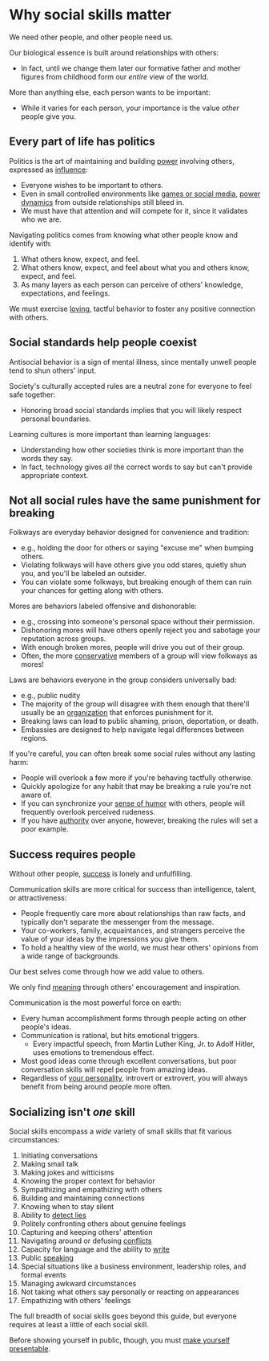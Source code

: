 
# Why social skills matter

We need other people, and other people need us.

Our biological essence is built around relationships with others:

- In fact, until we change them later our formative father and mother figures from childhood form our *entire* view of the world.

More than anything else, each person wants to be important:

- While it varies for each person, your importance is the value *other* people give you.

## Every part of life has politics

Politics is the art of maintaining and building [power](power.md) involving others, expressed as [influence](power-influence.md):

- Everyone wishes to be important to others.
- Even in small controlled environments like [games or social media](fun.md), [power dynamics](power-types.md) from outside relationships still bleed in.
- We must have that attention and will compete for it, since it validates who we are.

Navigating politics comes from knowing what other people know and identify with:

1. What others know, expect, and feel.
2. What others know, expect, and feel about what you and others know, expect, and feel.
3. As many layers as each person can perceive of others' knowledge, expectations, and feelings.

We must exercise [loving](people-love.md), tactful behavior to foster any positive connection with others.

## Social standards help people coexist

Antisocial behavior is a sign of mental illness, since mentally unwell people tend to shun others' input.

Society's culturally accepted rules are a neutral zone for everyone to feel safe together:

- Honoring broad social standards implies that you will likely respect personal boundaries.

Learning cultures is more important than learning languages:

- Understanding how other societies think is more important than the words they say.
- In fact, technology gives *all* the correct words to say but can't provide appropriate context.

## Not all social rules have the same punishment for breaking

Folkways are everyday behavior designed for convenience and tradition:

- e.g., holding the door for others or saying "excuse me" when bumping others.
- Violating folkways will have others give you odd stares, quietly shun you, and you'll be labeled an outsider.
- You can violate some folkways, but breaking enough of them can ruin your chances for getting along with others.

Mores are behaviors labeled offensive and dishonorable:

- e.g., crossing into someone's personal space without their permission.
- Dishonoring mores will have others openly reject you and sabotage your reputation across groups.
- With enough broken mores, people will drive you out of their group.
- Often, the more [conservative](politics-conservativeliberal.md) members of a group will view folkways as mores!

Laws are behaviors everyone in the group considers universally bad:

- e.g., public nudity
- The majority of the group will disagree with them enough that there'll usually be an [organization](groups-large.md) that enforces punishment for it.
- Breaking laws can lead to public shaming, prison, deportation, or death.
- Embassies are designed to help navigate legal differences between regions.

If you're careful, you can often break some social rules without any lasting harm:

- People will overlook a few more if you're behaving tactfully otherwise.
- Quickly apologize for any habit that may be breaking a rule you're not aware of.
- If you can synchronize your [sense of humor](humor.md) with others, people will frequently overlook perceived rudeness.
- If you have [authority](groups-small.md) over anyone, however, breaking the rules will set a poor example.

## Success requires people

Without other people, [success](success-1_why.md) is lonely and unfulfilling.

Communication skills are more critical for success than intelligence, talent, or attractiveness:

- People frequently care more about relationships than raw facts, and typically don't separate the messenger from the message.
- Your co-workers, family, acquaintances, and strangers perceive the value of your ideas by the impressions you give them.
- To hold a healthy view of the world, we must hear others' opinions from a wide range of backgrounds.

Our best selves come through how we add value to others.

We only find [meaning](meaning.md) through others' encouragement and inspiration.

Communication is the most powerful force on earth:

- Every human accomplishment forms through people acting on other people's ideas.
- Communication is rational, but hits emotional triggers.
  - Every impactful speech, from Martin Luther King, Jr. to Adolf Hitler, uses emotions to tremendous effect.
- Most good ideas come through excellent conversations, but poor conversation skills will repel people from amazing ideas.
- Regardless of [your personality](personality.md), introvert or extrovert, you will always benefit from being around people more often.

## Socializing isn't *one* skill

Social skills encompass a *wide* variety of small skills that fit various circumstances:

1. Initiating conversations
2. Making small talk
3. Making jokes and witticisms
4. Knowing the proper context for behavior
5. Sympathizing and empathizing with others
6. Building and maintaining connections
7. Knowing when to stay silent
8. Ability to [detect lies](people-lying.md)
9. Politely confronting others about genuine feelings
10. Capturing and keeping others' attention
11. Navigating around or defusing [conflicts](people-5_conflicts.md)
12. Capacity for language and the ability to [write](language-writing.md)
13. Public [speaking](language-speaking.md)
14. Special situations like a business environment, leadership roles, and formal events
15. Managing awkward circumstances
16. Not taking what others say personally or reacting on appearances
17. Empathizing with others' feelings

The full breadth of social skills goes beyond this guide, but everyone requires at least a little of each social skill.

Before showing yourself in public, though, you must [make yourself presentable](people-2_image.md).
